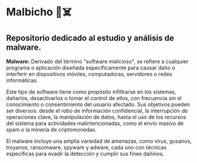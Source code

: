 # Malbicho 👾☠️

## Repositorio dedicado al estudio y análisis de malware.

**Malware:** Derivado del término "software malicioso", se refiere a cualquier programa o aplicación diseñada específicamente para causar daño o interferir en dispositivos móviles, computadoras, servidores o redes informáticas.

Este tipo de software tiene como propósito infiltrarse en los sistemas, dañarlos, desactivarlos o tomar el control de ellos, con frecuencia sin el conocimiento o consentimiento del usuario afectado. Sus objetivos pueden ser diversos: desde el robo de información confidencial, la interrupción de operaciones clave, la manipulación de datos, hasta el uso de los recursos del sistema para actividades malintencionadas, como el envío masivo de spam o la minería de criptomonedas.

El malware incluye una amplia variedad de amenazas, como virus, gusanos, troyanos, ransomware, spyware y adware, cada uno con técnicas específicas para evadir la detección y cumplir sus fines dañinos.
